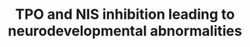 ---
annotations:
- id: PW:0000501
  parent: signaling pathway
  type: Pathway Ontology
  value: thyroid hormone signaling pathway
authors:
- CMalyar
- Marvin M2
- Eweitz
communities:
- AOP
description: Adverse Outcome Pathway for the effect of thyroid hormone disruption
last-edited: 2023-05-05
organisms:
- Homo sapiens
redirect_from:
- /index.php/Pathway:WP5227
- /instance/WP5227
- /instance/WP5227_r126475
revision: r126475
schema-jsonld:
- '@context': https://schema.org/
  '@id': https://wikipathways.github.io/pathways/WP5227.html
  '@type': Dataset
  creator:
    '@type': Organization
    name: WikiPathways
  description: Adverse Outcome Pathway for the effect of thyroid hormone disruption
  keywords: []
  license: CC0
  name: 'TPO and NIS inhibition leading to neurodevelopmental abnormalities '
seo: CreativeWork
title: 'TPO and NIS inhibition leading to neurodevelopmental abnormalities '
wpid: WP5227
---